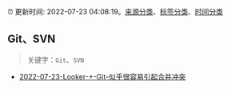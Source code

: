:alarm_clock: 更新时间: 2022-07-23 04:08:19。[来源分类](../README.md)、[标签分类](../TAGS.md)、[时间分类](../TIMELINE.md)

## Git、SVN


> 关键字：`Git`、`SVN`



- [2022-07-23-Looker-+-Git-似乎很容易引起合并冲突](https://www.v2ex.com/t/868142) 